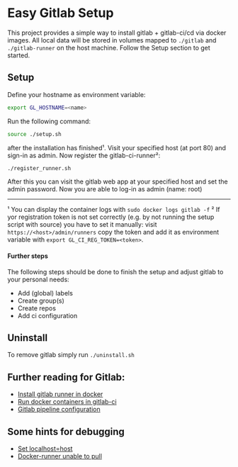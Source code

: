 # Easy Gitlab Setup
This project provides a simple way to install gitlab + gitlab-ci/cd via docker images. All local data will be stored in volumes mapped to `./gitlab` and `./gitlab-runner` on the host machine.
Follow the Setup section to get started.

## Setup
Define your hostname as environment variable:
```bash
export GL_HOSTNAME=<name>
```
Run the following command:

```bash
source ./setup.sh
```
after the installation has finished¹. Visit your specified host (at port 80) and sign-in as admin. Now register the gitlab-ci-runner²:
```bash
./register_runner.sh
```

After this you can visit the gitlab web app at your specified host and set the admin password. Now you are able to log-in as admin (name: root) 

------
¹ You can display the container logs with `sudo docker logs gitlab -f`
² If yor registration token is not set correctly (e.g. by not running the setup script with source) you have to set it manually: visit `https://<host>/admin/runners` copy the token and add it as environment variable with `export GL_CI_REG_TOKEN=<token>`.

#### Further steps
The following steps should be done to finish the setup and adjust gitlab to your personal needs:

* Add (global) labels
* Create group(s)
* Create repos
* Add ci configuration

## Uninstall
To remove gitlab simply run `./uninstall.sh`

## Further reading for Gitlab:
- [Install gitlab runner in docker](https://docs.gitlab.com/runner/install/docker.html#docker-image-installation-and-configuration)
- [Run docker containers in gitlab-ci](https://docs.gitlab.com/ce/ci/docker/using_docker_images.html)
- [Gitlab pipeline configuration](https://docs.gitlab.com/ce/ci/yaml/README.html)

## Some hints for debugging
- [Set localhost=host](https://stackoverflow.com/questions/24319662/from-inside-of-a-docker-container-how-do-i-connect-to-the-localhost-of-the-mach)
- [Docker-runner unable to pull](https://stackoverflow.com/questions/47695126/why-cant-gitlab-runner-clone-my-project-incorrect-hostname-failed-to-connect)